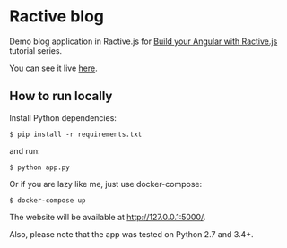 Ractive blog
============

Demo blog application in Ractive.js for
[Build your Angular with Ractive.js](http://klisiczynski.com/blog/build-your-angular-with-ractivejs-introduction-part-1/)
tutorial series.

You can see it live [here](http://ractive-blog.herokuapp.com/).

How to run locally
------------------

Install Python dependencies:
```
$ pip install -r requirements.txt
```
and run:
```
$ python app.py
```

Or if you are lazy like me, just use docker-compose:
```
$ docker-compose up
```

The website will be available at http://127.0.0.1:5000/.

Also, please note that the app was tested on Python 2.7 and 3.4+.
